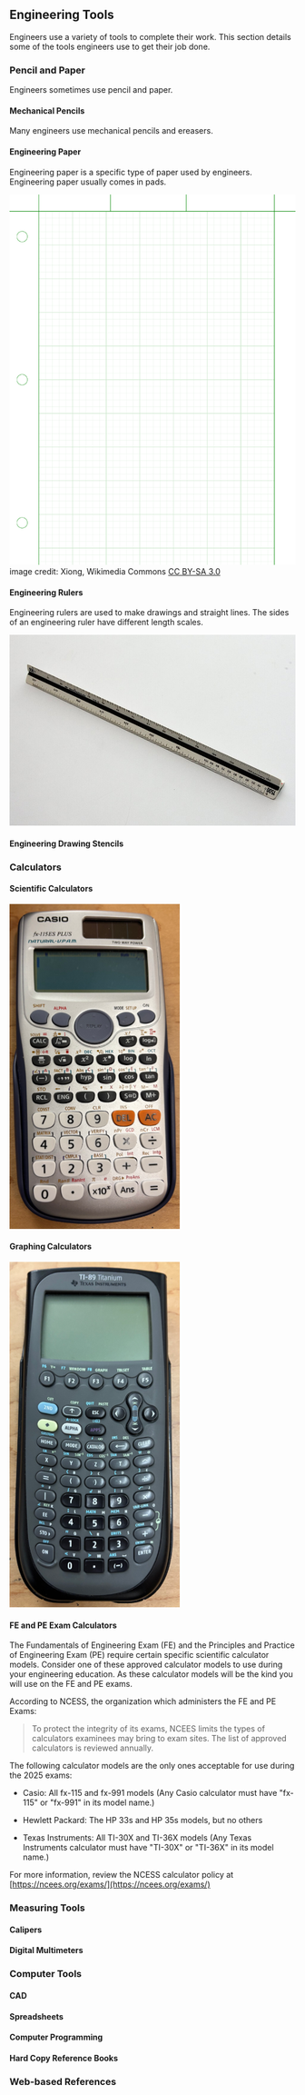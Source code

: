 ## Engineering Tools

Engineers use a variety of tools to complete their work. This section details some of the tools engineers use to get their job done.

### Pencil and Paper

Engineers sometimes use pencil and paper.

#### Mechanical Pencils

Many engineers use mechanical pencils and ereasers.

#### Engineering Paper

Engineering paper is a specific type of paper used by engineers. Engineering paper usually comes in pads.

![engineering pad](images/engineering-pad.png)
image credit: Xiong, Wikimedia Commons [CC BY-SA 3.0](https://creativecommons.org/licenses/by-sa/3.0/)

#### Engineering Rulers

Engineering rulers are used to make drawings and straight lines. The sides of an engineering ruler have different length scales.

![engineering ruler](images/architect_ruler.JPG)

#### Engineering Drawing Stencils

### Calculators

#### Scientific Calculators

![casio_fx-115ex_plus_calculator](images/casio_fx-115ex_plus_calculator.png)

#### Graphing Calculators

![Ti-89 Titanium Graphing Calculator](images/ti-89_titanium_graphing_calculator.png)

#### FE and PE Exam Calculators

The Fundamentals of Engineering Exam (FE) and the Principles and Practice of Engineering Exam (PE) require certain specific scientific calculator models. Consider one of these approved calculator models to use during your engineering education. As these calculator models will be the kind you will use on the FE and PE exams.

According to NCESS, the organization which administers the FE and PE Exams:

 > To protect the integrity of its exams, NCEES limits the types of calculators examinees may bring to exam sites. The list of approved calculators is reviewed annually.

The following calculator models are the only ones acceptable for use during the 2025 exams:

 * Casio: All fx-115 and fx-991 models (Any Casio calculator must have "fx-115" or "fx-991" in its model name.)
 
 * Hewlett Packard: The HP 33s and HP 35s models, but no others

 * Texas Instruments: All TI-30X and TI-36X models (Any Texas Instruments calculator must have "TI-30X" or "TI-36X" in its model name.)

For more information, review the NCESS calculator policy at [https://ncees.org/exams/](https://ncees.org/exams/)

### Measuring Tools

#### Calipers

#### Digital Multimeters

### Computer Tools

#### CAD

#### Spreadsheets

#### Computer Programming

#### Hard Copy Reference Books

### Web-based References
